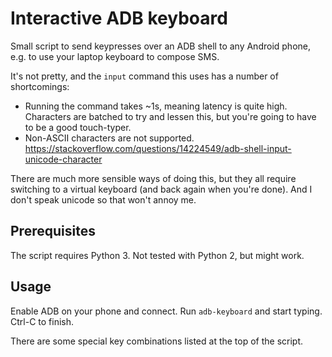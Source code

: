 # Interactive ADB keyboard

Small script to send keypresses over an ADB shell to any Android phone, e.g. to use your laptop keyboard to compose SMS.

It's not pretty, and the ``input`` command this uses has a number of shortcomings:

* Running the command takes ~1s, meaning latency is quite high. Characters are batched to try and lessen this, but you're going to have to be a good touch-typer.
* Non-ASCII characters are not supported. https://stackoverflow.com/questions/14224549/adb-shell-input-unicode-character

There are much more sensible ways of doing this, but they all require switching to a virtual keyboard (and back again when you're done). And I don't speak unicode so that won't annoy me.

## Prerequisites

The script requires Python 3. Not tested with Python 2, but might work.

## Usage

Enable ADB on your phone and connect. Run ``adb-keyboard`` and start typing. Ctrl-C to finish.

There are some special key combinations listed at the top of the script.
